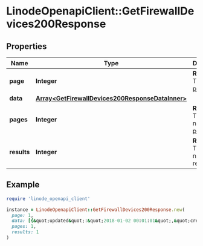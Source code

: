 # LinodeOpenapiClient::GetFirewallDevices200Response

## Properties

| Name | Type | Description | Notes |
| ---- | ---- | ----------- | ----- |
| **page** | **Integer** | __Read-only__ The current [page](https://techdocs.akamai.com/linode-api/reference/pagination). | [optional][readonly] |
| **data** | [**Array&lt;GetFirewallDevices200ResponseDataInner&gt;**](GetFirewallDevices200ResponseDataInner.md) |  | [optional] |
| **pages** | **Integer** | __Read-only__ The total number of [pages](https://techdocs.akamai.com/linode-api/reference/pagination). | [optional][readonly] |
| **results** | **Integer** | __Read-only__ The total number of results. | [optional][readonly] |

## Example

```ruby
require 'linode_openapi_client'

instance = LinodeOpenapiClient::GetFirewallDevices200Response.new(
  page: 1,
  data: [{&quot;updated&quot;:&quot;2018-01-02 00:01:01&quot;,&quot;created&quot;:&quot;2018-01-01 00:01:01&quot;,&quot;entity&quot;:{&quot;id&quot;:123,&quot;label&quot;:&quot;my-linode&quot;,&quot;type&quot;:&quot;linode&quot;,&quot;url&quot;:&quot;/v4/linode/instances/123&quot;},&quot;id&quot;:456},{&quot;created&quot;:&quot;2018-01-01 00:01:01&quot;,&quot;updated&quot;:&quot;2018-01-02 00:01:01&quot;,&quot;entity&quot;:{&quot;id&quot;:321,&quot;type&quot;:&quot;nodebalancer&quot;,&quot;url&quot;:&quot;/v4/nodebalancers/123&quot;,&quot;label&quot;:&quot;my-nodebalancer&quot;},&quot;id&quot;:654}],
  pages: 1,
  results: 1
)
```

